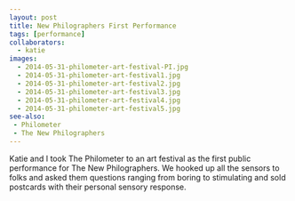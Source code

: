 ```yaml
---
layout: post
title: New Philographers First Performance
tags: [performance]
collaborators: 
  - katie
images:
  - 2014-05-31-philometer-art-festival-PI.jpg
  - 2014-05-31-philometer-art-festival1.jpg
  - 2014-05-31-philometer-art-festival2.jpg
  - 2014-05-31-philometer-art-festival3.jpg
  - 2014-05-31-philometer-art-festival4.jpg
  - 2014-05-31-philometer-art-festival5.jpg
see-also:
 - Philometer
 - The New Philographers
---
```

Katie and I took The Philometer to an art festival as the first public performance for The New Philographers.  We hooked up all the sensors to folks and asked them questions ranging from boring to stimulating and sold postcards with their personal sensory response.
